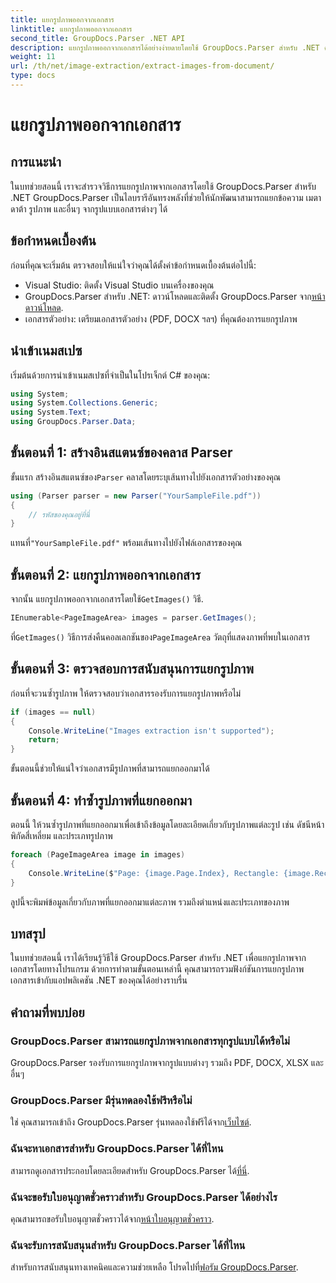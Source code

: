 ```yaml
---
title: แยกรูปภาพออกจากเอกสาร
linktitle: แยกรูปภาพออกจากเอกสาร
second_title: GroupDocs.Parser .NET API
description: แยกรูปภาพออกจากเอกสารได้อย่างง่ายดายโดยใช้ GroupDocs.Parser สำหรับ .NET ความสามารถในการประมวลผลเอกสารของคุณและปรับปรุงงานการแยกภาพได้อย่างมีประสิทธิภาพ
weight: 11
url: /th/net/image-extraction/extract-images-from-document/
type: docs
---
```

# แยกรูปภาพออกจากเอกสาร

## การแนะนำ
ในบทช่วยสอนนี้ เราจะสำรวจวิธีการแยกรูปภาพจากเอกสารโดยใช้ GroupDocs.Parser สำหรับ .NET GroupDocs.Parser เป็นไลบรารีอันทรงพลังที่ช่วยให้นักพัฒนาสามารถแยกข้อความ เมตาดาต้า รูปภาพ และอื่นๆ จากรูปแบบเอกสารต่างๆ ได้
## ข้อกำหนดเบื้องต้น
ก่อนที่คุณจะเริ่มต้น ตรวจสอบให้แน่ใจว่าคุณได้ตั้งค่าข้อกำหนดเบื้องต้นต่อไปนี้:
- Visual Studio: ติดตั้ง Visual Studio บนเครื่องของคุณ
-  GroupDocs.Parser สำหรับ .NET: ดาวน์โหลดและติดตั้ง GroupDocs.Parser จาก[หน้าดาวน์โหลด](https://releases.groupdocs.com/parser/net/).
- เอกสารตัวอย่าง: เตรียมเอกสารตัวอย่าง (PDF, DOCX ฯลฯ) ที่คุณต้องการแยกรูปภาพ

## นำเข้าเนมสเปซ
เริ่มต้นด้วยการนำเข้าเนมสเปซที่จำเป็นในโปรเจ็กต์ C# ของคุณ:
```csharp
using System;
using System.Collections.Generic;
using System.Text;
using GroupDocs.Parser.Data;
```
## ขั้นตอนที่ 1: สร้างอินสแตนซ์ของคลาส Parser
 ขั้นแรก สร้างอินสแตนซ์ของ`Parser` คลาสโดยระบุเส้นทางไปยังเอกสารตัวอย่างของคุณ
```csharp
using (Parser parser = new Parser("YourSampleFile.pdf"))
{
    // รหัสของคุณอยู่ที่นี่
}
```
 แทนที่`"YourSampleFile.pdf"` พร้อมเส้นทางไปยังไฟล์เอกสารของคุณ
## ขั้นตอนที่ 2: แยกรูปภาพออกจากเอกสาร
 จากนั้น แยกรูปภาพออกจากเอกสารโดยใช้`GetImages()` วิธี.
```csharp
IEnumerable<PageImageArea> images = parser.GetImages();
```
 ที่`GetImages()` วิธีการส่งคืนคอลเลกชันของ`PageImageArea` วัตถุที่แสดงภาพที่พบในเอกสาร
## ขั้นตอนที่ 3: ตรวจสอบการสนับสนุนการแยกรูปภาพ
ก่อนที่จะวนซ้ำรูปภาพ ให้ตรวจสอบว่าเอกสารรองรับการแยกรูปภาพหรือไม่
```csharp
if (images == null)
{
    Console.WriteLine("Images extraction isn't supported");
    return;
}
```
ขั้นตอนนี้ช่วยให้แน่ใจว่าเอกสารมีรูปภาพที่สามารถแยกออกมาได้
## ขั้นตอนที่ 4: ทำซ้ำรูปภาพที่แยกออกมา
ตอนนี้ ให้วนซ้ำรูปภาพที่แยกออกมาเพื่อเข้าถึงข้อมูลโดยละเอียดเกี่ยวกับรูปภาพแต่ละรูป เช่น ดัชนีหน้า พิกัดสี่เหลี่ยม และประเภทรูปภาพ
```csharp
foreach (PageImageArea image in images)
{
    Console.WriteLine($"Page: {image.Page.Index}, Rectangle: {image.Rectangle}, Type: {image.FileType}");
}
```
ลูปนี้จะพิมพ์ข้อมูลเกี่ยวกับภาพที่แยกออกมาแต่ละภาพ รวมถึงตำแหน่งและประเภทของภาพ

## บทสรุป
ในบทช่วยสอนนี้ เราได้เรียนรู้วิธีใช้ GroupDocs.Parser สำหรับ .NET เพื่อแยกรูปภาพจากเอกสารโดยทางโปรแกรม ด้วยการทำตามขั้นตอนเหล่านี้ คุณสามารถรวมฟังก์ชันการแยกรูปภาพเอกสารเข้ากับแอปพลิเคชัน .NET ของคุณได้อย่างราบรื่น

## คำถามที่พบบ่อย
### GroupDocs.Parser สามารถแยกรูปภาพจากเอกสารทุกรูปแบบได้หรือไม่
GroupDocs.Parser รองรับการแยกรูปภาพจากรูปแบบต่างๆ รวมถึง PDF, DOCX, XLSX และอื่นๆ
### GroupDocs.Parser มีรุ่นทดลองใช้ฟรีหรือไม่
 ใช่ คุณสามารถเข้าถึง GroupDocs.Parser รุ่นทดลองใช้ฟรีได้จาก[เว็บไซต์](https://releases.groupdocs.com/).
### ฉันจะหาเอกสารสำหรับ GroupDocs.Parser ได้ที่ไหน
 สามารถดูเอกสารประกอบโดยละเอียดสำหรับ GroupDocs.Parser ได้[ที่นี่](https://tutorials.groupdocs.com/parser/net/).
### ฉันจะขอรับใบอนุญาตชั่วคราวสำหรับ GroupDocs.Parser ได้อย่างไร
 คุณสามารถขอรับใบอนุญาตชั่วคราวได้จาก[หน้าใบอนุญาตชั่วคราว](https://purchase.groupdocs.com/temporary-license/).
### ฉันจะรับการสนับสนุนสำหรับ GroupDocs.Parser ได้ที่ไหน
 สำหรับการสนับสนุนทางเทคนิคและความช่วยเหลือ โปรดไปที่[ฟอรัม GroupDocs.Parser](https://forum.groupdocs.com/c/parser/17).